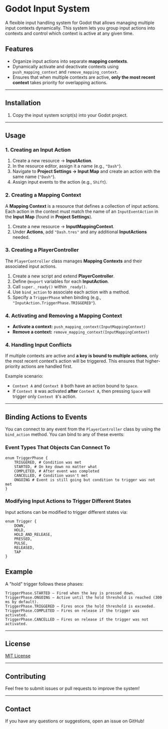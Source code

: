 # Godot Input System

A flexible input handling system for Godot that allows managing multiple input contexts dynamically. This system lets you group input actions into contexts and control which context is active at any given time.

## Features
- Organize input actions into separate **mapping contexts**.
- Dynamically activate and deactivate contexts using `push_mapping_context` and `remove_mapping_context`.
- Ensures that when multiple contexts are active, **only the most recent context** takes priority for overlapping actions.

---

## Installation
1. Copy the input system script(s) into your Godot project.
---

## Usage  

### 1. **Creating an Input Action**  
1. Create a new resource → **InputAction**.  
2. In the resource editor, assign it a name (e.g., `"Dash"`).  
3. Navigate to **Project Settings → Input Map** and create an action with the same name (`"Dash"`).  
4. Assign input events to the action (e.g., `Shift`).  

### 2. **Creating a Mapping Context**  
A **Mapping Context** is a resource that defines a collection of input actions. Each action in the context must match the name of an `InputEventAction` in the **Input Map** (found in **Project Settings**).  

1. Create a new resource → **InputMappingContext**.  
2. Under **Actions**, add `"Dash.tres"` and any additional **InputActions** needed.  

### 3. **Creating a PlayerController**  
The `PlayerController` class manages **Mapping Contexts** and their associated input actions.  

1. Create a new script and extend **PlayerController**.  
2. Define `@export` variables for each **InputAction**.  
3. Call `super._ready()` within `_ready()`.  
4. Use `bind_action` to associate each action with a method.  
5. Specify a `TriggerPhase` when binding (e.g., `"InputAction.TriggerPhase.TRIGGERED"`).  

### 4. **Activating and Removing a Mapping Context**  

- **Activate a context:** `push_mapping_context(InputMappingContext)`  
- **Remove a context:** `remove_mapping_context(InputMappingContext)`
  
### 4. **Handling Input Conflicts**
If multiple contexts are active and **a key is bound to multiple actions**, only the most recent context’s action will be triggered. This ensures that higher-priority actions are handled first.

Example scenario:
- `Context A` and `Context B` both have an action bound to `Space`.
- If `Context B` was activated **after** `Context A`, then pressing `Space` will trigger only `Context B`'s action.

---

## Binding Actions to Events
You can connect to any event from the `PlayerController` class by using the `bind_action` method. You can bind to any of these events:

### **Event Types That Objects Can Connect To**
```gdscript
enum TriggerPhase {
    TRIGGERED, # Condition was met
    STARTED, # On key down no matter what
    COMPLETED, # After event was completed
    CANCELLED, # Condition wasn't met
    ONGOING # Event is still going but condition to trigger was not met
}
```

### **Modifying Input Actions to Trigger Different States**
Input actions can be modified to trigger different states via:
```gdscript
enum Trigger {
    DOWN,
    HOLD,
    HOLD_AND_RELEASE,
    PRESSED,
    PULSE,
    RELEASED,
    TAP
}
```
## Example
A "hold" trigger follows these phases:
```
TriggerPhase.STARTED – Fired when the key is pressed down.
TriggerPhase.ONGOING – Active until the hold threshold is reached (300 ms by default).
TriggerPhase.TRIGGERED – Fires once the hold threshold is exceeded.
TriggerPhase.COMPLETED – Fires on release if the trigger was activated.
TriggerPhase.CANCELLED – Fires on release if the trigger was not activated.
```
---

## License
[MIT License]([LICENSE](https://mit-license.org/))

---

## Contributing
Feel free to submit issues or pull requests to improve the system!

---

## Contact
If you have any questions or suggestions, open an issue on GitHub!

